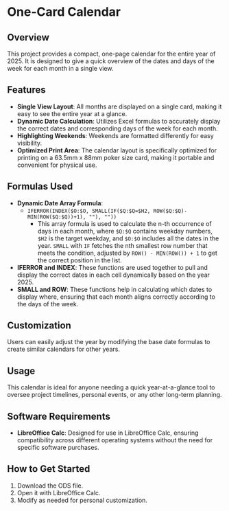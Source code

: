 # One-Card Calendar

## Overview
This project provides a compact, one-page calendar for the entire year of 2025. It is designed to give a quick overview of the dates and days of the week for each month in a single view.

## Features
- **Single View Layout**: All months are displayed on a single card, making it easy to see the entire year at a glance.
- **Dynamic Date Calculation**: Utilizes Excel formulas to accurately display the correct dates and corresponding days of the week for each month.
- **Highlighting Weekends**: Weekends are formatted differently for easy visibility.
- **Optimized Print Area**: The calendar layout is specifically optimized for printing on a 63.5mm x 88mm poker size card, making it portable and convenient for physical use.

## Formulas Used
- **Dynamic Date Array Formula**:
  - `IFERROR(INDEX($O:$O, SMALL(IF($Q:$Q=$H2, ROW($Q:$Q)-MIN(ROW($Q:$Q))+1), ""), ""))`
    - This array formula is used to calculate the n-th occurrence of days in each month, where `$Q:$Q` contains weekday numbers, `$H2` is the target weekday, and `$O:$O` includes all the dates in the year. `SMALL` with `IF` fetches the nth smallest row number that meets the condition, adjusted by `ROW() - MIN(ROW()) + 1` to get the correct position in the list.
- **IFERROR and INDEX**: These functions are used together to pull and display the correct dates in each cell dynamically based on the year 2025.
- **SMALL and ROW**: These functions help in calculating which dates to display where, ensuring that each month aligns correctly according to the days of the week.

## Customization
Users can easily adjust the year by modifying the base date formulas to create similar calendars for other years.

## Usage
This calendar is ideal for anyone needing a quick year-at-a-glance tool to oversee project timelines, personal events, or any other long-term planning.

## Software Requirements
- **LibreOffice Calc**: Designed for use in LibreOffice Calc, ensuring compatibility across different operating systems without the need for specific software purchases.

## How to Get Started
1. Download the ODS file.
2. Open it with LibreOffice Calc.
3. Modify as needed for personal customization.

